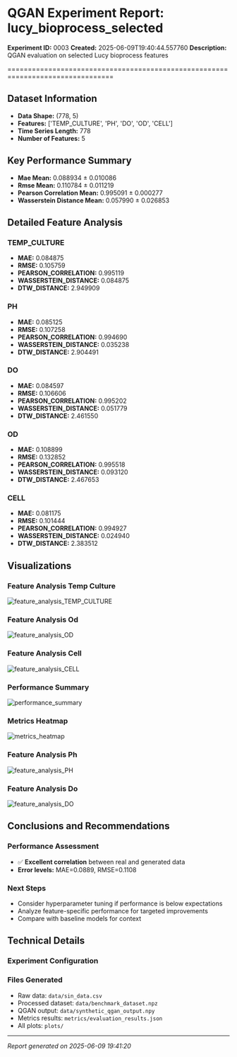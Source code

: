 # QGAN Experiment Report: lucy_bioprocess_selected
**Experiment ID:** 0003
**Created:** 2025-06-09T19:40:44.557760
**Description:** QGAN evaluation on selected Lucy bioprocess features

================================================================================

## Dataset Information

- **Data Shape:** (778, 5)
- **Features:** ['TEMP_CULTURE', 'PH', 'DO', 'OD', 'CELL']
- **Time Series Length:** 778
- **Number of Features:** 5

## Key Performance Summary

- **Mae Mean:** 0.088934 ± 0.010086
- **Rmse Mean:** 0.110784 ± 0.011219
- **Pearson Correlation Mean:** 0.995091 ± 0.000277
- **Wasserstein Distance Mean:** 0.057990 ± 0.026853

## Detailed Feature Analysis

### TEMP_CULTURE

- **MAE:** 0.084875
- **RMSE:** 0.105759
- **PEARSON_CORRELATION:** 0.995119
- **WASSERSTEIN_DISTANCE:** 0.084875
- **DTW_DISTANCE:** 2.949909

### PH

- **MAE:** 0.085125
- **RMSE:** 0.107258
- **PEARSON_CORRELATION:** 0.994690
- **WASSERSTEIN_DISTANCE:** 0.035238
- **DTW_DISTANCE:** 2.904491

### DO

- **MAE:** 0.084597
- **RMSE:** 0.106606
- **PEARSON_CORRELATION:** 0.995202
- **WASSERSTEIN_DISTANCE:** 0.051779
- **DTW_DISTANCE:** 2.461550

### OD

- **MAE:** 0.108899
- **RMSE:** 0.132852
- **PEARSON_CORRELATION:** 0.995518
- **WASSERSTEIN_DISTANCE:** 0.093120
- **DTW_DISTANCE:** 2.467653

### CELL

- **MAE:** 0.081175
- **RMSE:** 0.101444
- **PEARSON_CORRELATION:** 0.994927
- **WASSERSTEIN_DISTANCE:** 0.024940
- **DTW_DISTANCE:** 2.383512

## Visualizations

### Feature Analysis Temp Culture
![feature_analysis_TEMP_CULTURE](../plots/feature_analysis_TEMP_CULTURE.png)

### Feature Analysis Od
![feature_analysis_OD](../plots/feature_analysis_OD.png)

### Feature Analysis Cell
![feature_analysis_CELL](../plots/feature_analysis_CELL.png)

### Performance Summary
![performance_summary](../plots/performance_summary.png)

### Metrics Heatmap
![metrics_heatmap](../plots/metrics_heatmap.png)

### Feature Analysis Ph
![feature_analysis_PH](../plots/feature_analysis_PH.png)

### Feature Analysis Do
![feature_analysis_DO](../plots/feature_analysis_DO.png)

## Conclusions and Recommendations

### Performance Assessment
- ✅ **Excellent correlation** between real and generated data
- **Error levels:** MAE=0.0889, RMSE=0.1108

### Next Steps
- Consider hyperparameter tuning if performance is below expectations
- Analyze feature-specific performance for targeted improvements
- Compare with baseline models for context

## Technical Details

### Experiment Configuration

### Files Generated
- Raw data: `data/sin_data.csv`
- Processed dataset: `data/benchmark_dataset.npz`
- QGAN output: `data/synthetic_qgan_output.npy`
- Metrics results: `metrics/evaluation_results.json`
- All plots: `plots/`

---
*Report generated on 2025-06-09 19:41:20*